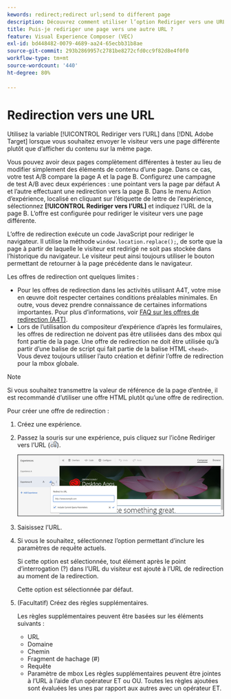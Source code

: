 ```yaml
---
kewords: redirect;redirect url;send to different page
description: Découvrez comment utiliser l’option Rediriger vers une URL dans Adobe [!DNL Target] lorsque vous souhaitez envoyer le visiteur vers une page différente plutôt que d’afficher du contenu sur la même page.
title: Puis-je rediriger une page vers une autre URL ?
feature: Visual Experience Composer (VEC)
exl-id: bd448482-0079-4689-aa24-65ecbb31b8ae
source-git-commit: 293b2869957c2781be8272cfd0cc9f82d8e4f0f0
workflow-type: tm+mt
source-wordcount: '440'
ht-degree: 80%

---
```


# Redirection vers une URL

Utilisez la variable [!UICONTROL Rediriger vers l’URL] dans [!DNL Adobe Target] lorsque vous souhaitez envoyer le visiteur vers une page différente plutôt que d’afficher du contenu sur la même page.

Vous pouvez avoir deux pages complètement différentes à tester au lieu de modifier simplement des éléments de contenu d’une page. Dans ce cas, votre test A/B compare la page A et la page B. Configurez une campagne de test A/B avec deux expériences : une pointant vers la page par défaut A et l’autre effectuant une redirection vers la page B. Dans le menu Action d’expérience, localisé en cliquant sur l’étiquette de lettre de l’expérience, sélectionnez **[!UICONTROL Rediriger vers l’URL]** et indiquez l’URL de la page B. L’offre est configurée pour rediriger le visiteur vers une page différente.

L’offre de redirection exécute un code JavaScript pour rediriger le navigateur. Il utilise la méthode `window.location.replace();`, de sorte que la page à partir de laquelle le visiteur est redirigé ne soit pas stockée dans l’historique du navigateur. Le visiteur peut ainsi toujours utiliser le bouton permettant de retourner à la page précédente dans le navigateur.

Les offres de redirection ont quelques limites :

* Pour les offres de redirection dans les activités utilisant A4T, votre mise en œuvre doit respecter certaines conditions préalables minimales. En outre, vous devez prendre connaissance de certaines informations importantes. Pour plus d’informations, voir [FAQ sur les offres de redirection (A4T)](/help/main/c-integrating-target-with-mac/a4t/r-a4t-faq/a4t-faq-redirect-offers.md#concept_21BF213F10E1414A9DCD4A98AF207905).
* Lors de l’utilisation du compositeur d’expérience d’après les formulaires, les offres de redirection ne doivent pas être utilisées dans des mbox qui font partie de la page. Une offre de redirection ne doit être utilisée qu’à partir d’une balise de script qui fait partie de la balise HTML `<head>`. Vous devez toujours utiliser l’auto création et définir l’offre de redirection pour la mbox globale.

>[!NOTE]
>
>Si vous souhaitez transmettre la valeur de référence de la page d’entrée, il est recommandé d’utiliser une offre HTML plutôt qu’une offre de redirection.

Pour créer une offre de redirection :

1. Créez une expérience.
1. Passez la souris sur une expérience, puis cliquez sur l’icône Rediriger vers l’URL (![icon_redirect_url image](assets/icon_redirect_url.png)).

   ![image exp_actions](assets/exp_actions.png)

1. Saisissez l’URL.
1. Si vous le souhaitez, sélectionnez l’option permettant d’inclure les paramètres de requête actuels.

   Si cette option est sélectionnée, tout élément après le point d’interrogation (?) dans l’URL du visiteur est ajouté à l’URL de redirection au moment de la redirection.

   Cette option est sélectionnée par défaut.
1. (Facultatif) Créez des règles supplémentaires.

   Les règles supplémentaires peuvent être basées sur les éléments suivants :

   * URL
   * Domaine
   * Chemin
   * Fragment de hachage (#)
   * Requête
   * Paramètre de mbox
   Les règles supplémentaires peuvent être jointes à l’URL à l’aide d’un opérateur ET ou OU. Toutes les règles ajoutées sont évaluées les unes par rapport aux autres avec un opérateur ET.
